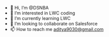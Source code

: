 - 👋 Hi, I’m @DSNBA
- 👀 I’m interested in LWC coding
- 🌱 I’m currently learning LWC
- 💞️ I’m looking to collaborate on Salesforce
- 📫 How to reach me aditya9030@gmail.com

<!---
DSNBA/DSNBA is a ✨ special ✨ repository because its `README.md` (this file) appears on your GitHub profile.
You can click the Preview link to take a look at your changes.
--->
